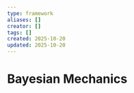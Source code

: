 ```yaml
---
type: framework
aliases: []
creator: []
tags: []
created: 2025-10-20
updated: 2025-10-20
---
```


# Bayesian Mechanics


